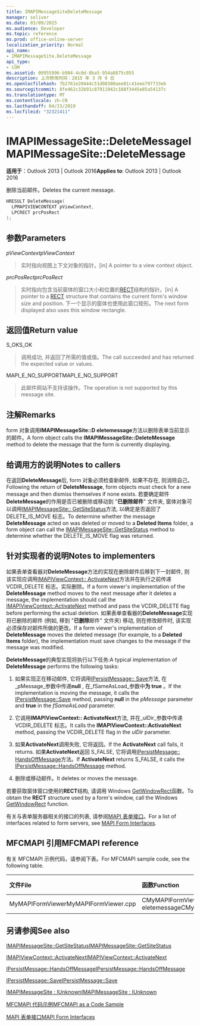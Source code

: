 ```yaml
---
title: IMAPIMessageSiteDeleteMessage
manager: soliver
ms.date: 03/09/2015
ms.audience: Developer
ms.topic: reference
ms.prod: office-online-server
localization_priority: Normal
api_name:
- IMAPIMessageSite.DeleteMessage
api_type:
- COM
ms.assetid: 09955996-b904-4c0d-8ba5-954a8875c055
description: 上次修改时间：2015 年 3 月 9 日
ms.openlocfilehash: 7b2761e20444c51d08380aee01c41eee797733eb
ms.sourcegitcommit: 8fe462c32b91c87911942c188f3445e85a54137c
ms.translationtype: MT
ms.contentlocale: zh-CN
ms.lasthandoff: 04/23/2019
ms.locfileid: "32321411"
---
```

# <a name="imapimessagesitedeletemessage"></a><span data-ttu-id="ef7e6-103">IMAPIMessageSite::DeleteMessage</span><span class="sxs-lookup"><span data-stu-id="ef7e6-103">IMAPIMessageSite::DeleteMessage</span></span>

  
  
<span data-ttu-id="ef7e6-104">**适用于**：Outlook 2013 | Outlook 2016</span><span class="sxs-lookup"><span data-stu-id="ef7e6-104">**Applies to**: Outlook 2013 | Outlook 2016</span></span> 
  
<span data-ttu-id="ef7e6-105">删除当前邮件。</span><span class="sxs-lookup"><span data-stu-id="ef7e6-105">Deletes the current message.</span></span>
  
```cpp
HRESULT DeleteMessage(
  LPMAPIVIEWCONTEXT pViewContext,
  LPCRECT prcPosRect
);
```

## <a name="parameters"></a><span data-ttu-id="ef7e6-106">参数</span><span class="sxs-lookup"><span data-stu-id="ef7e6-106">Parameters</span></span>

 <span data-ttu-id="ef7e6-107">_pViewContext_</span><span class="sxs-lookup"><span data-stu-id="ef7e6-107">_pViewContext_</span></span>
  
> <span data-ttu-id="ef7e6-108">实时指向视图上下文对象的指针。</span><span class="sxs-lookup"><span data-stu-id="ef7e6-108">[in] A pointer to a view context object.</span></span>
    
 <span data-ttu-id="ef7e6-109">_prcPosRect_</span><span class="sxs-lookup"><span data-stu-id="ef7e6-109">_prcPosRect_</span></span>
  
> <span data-ttu-id="ef7e6-110">实时指向包含当前窗体的窗口大小和位置的[RECT](https://msdn.microsoft.com/library/dd162897%28VS.85%29.aspx)结构的指针。</span><span class="sxs-lookup"><span data-stu-id="ef7e6-110">[in] A pointer to a [RECT](https://msdn.microsoft.com/library/dd162897%28VS.85%29.aspx) structure that contains the current form's window size and position.</span></span> <span data-ttu-id="ef7e6-111">下一个显示的窗体也使用此窗口矩形。</span><span class="sxs-lookup"><span data-stu-id="ef7e6-111">The next form displayed also uses this window rectangle.</span></span> 
    
## <a name="return-value"></a><span data-ttu-id="ef7e6-112">返回值</span><span class="sxs-lookup"><span data-stu-id="ef7e6-112">Return value</span></span>

<span data-ttu-id="ef7e6-113">S_OK</span><span class="sxs-lookup"><span data-stu-id="ef7e6-113">S_OK</span></span> 
  
> <span data-ttu-id="ef7e6-114">调用成功, 并返回了所需的值或值。</span><span class="sxs-lookup"><span data-stu-id="ef7e6-114">The call succeeded and has returned the expected value or values.</span></span>
    
<span data-ttu-id="ef7e6-115">MAPI_E_NO_SUPPORT</span><span class="sxs-lookup"><span data-stu-id="ef7e6-115">MAPI_E_NO_SUPPORT</span></span> 
  
> <span data-ttu-id="ef7e6-116">此邮件网站不支持该操作。</span><span class="sxs-lookup"><span data-stu-id="ef7e6-116">The operation is not supported by this message site.</span></span>
    
## <a name="remarks"></a><span data-ttu-id="ef7e6-117">注解</span><span class="sxs-lookup"><span data-stu-id="ef7e6-117">Remarks</span></span>

<span data-ttu-id="ef7e6-118">form 对象调用**IMAPIMessageSite::D eletemessage**方法以删除表单当前显示的邮件。</span><span class="sxs-lookup"><span data-stu-id="ef7e6-118">A form object calls the **IMAPIMessageSite::DeleteMessage** method to delete the message that the form is currently displaying.</span></span> 
  
## <a name="notes-to-callers"></a><span data-ttu-id="ef7e6-119">给调用方的说明</span><span class="sxs-lookup"><span data-stu-id="ef7e6-119">Notes to callers</span></span>

<span data-ttu-id="ef7e6-120">在返回**DeleteMessage**后, form 对象必须检查新邮件, 如果不存在, 则消除自己。</span><span class="sxs-lookup"><span data-stu-id="ef7e6-120">Following the return of **DeleteMessage**, form objects must check for a new message and then dismiss themselves if none exists.</span></span> <span data-ttu-id="ef7e6-121">若要确定邮件**DeleteMessage**的作用是否已被删除或移动到 "**已删除邮件**" 文件夹, 窗体对象可以调用[IMAPIMessageSite:: GetSiteStatus](imapimessagesite-getsitestatus.md)方法, 以确定是否返回了 DELETE_IS_MOVE 标志。</span><span class="sxs-lookup"><span data-stu-id="ef7e6-121">To determine whether the message **DeleteMessage** acted on was deleted or moved to a **Deleted Items** folder, a form object can call the [IMAPIMessageSite::GetSiteStatus](imapimessagesite-getsitestatus.md) method to determine whether the DELETE_IS_MOVE flag was returned.</span></span> 
  
## <a name="notes-to-implementers"></a><span data-ttu-id="ef7e6-122">针对实现者的说明</span><span class="sxs-lookup"><span data-stu-id="ef7e6-122">Notes to implementers</span></span>

<span data-ttu-id="ef7e6-123">如果表单查看器对**DeleteMessage**方法的实现在删除邮件后移到下一封邮件, 则该实现应调用[IMAPIViewContext:: ActivateNext](imapiviewcontext-activatenext.md)方法并在执行之前传递 VCDIR_DELETE 标志。实际删除。</span><span class="sxs-lookup"><span data-stu-id="ef7e6-123">If a form viewer's implementation of the **DeleteMessage** method moves to the next message after it deletes a message, the implementation should call the [IMAPIViewContext::ActivateNext](imapiviewcontext-activatenext.md) method and pass the VCDIR_DELETE flag before performing the actual deletion.</span></span> <span data-ttu-id="ef7e6-124">如果表单查看器的**DeleteMessage**实现将已删除的邮件 (例如, 移到 "**已删除**邮件" 文件夹) 移动, 则在修改邮件时, 该实现必须保存对邮件所做的更改。</span><span class="sxs-lookup"><span data-stu-id="ef7e6-124">If a form viewer's implementation of **DeleteMessage** moves the deleted message (for example, to a **Deleted Items** folder), the implementation must save changes to the message if the message was modified.</span></span> 
  
<span data-ttu-id="ef7e6-125">**DeleteMessage**的典型实现将执行以下任务:</span><span class="sxs-lookup"><span data-stu-id="ef7e6-125">A typical implementation of **DeleteMessage** performs the following tasks:</span></span> 
  
1. <span data-ttu-id="ef7e6-126">如果实现正在移动邮件, 它将调用[IPersistMessage:: Save](ipersistmessage-save.md)方法, 在_pMessage_参数中传递**null** , 在_fSameAsLoad_参数中**为 true** 。</span><span class="sxs-lookup"><span data-stu-id="ef7e6-126">If the implementation is moving the message, it calls the [IPersistMessage::Save](ipersistmessage-save.md) method, passing **null** in the  _pMessage_ parameter and **true** in the  _fSameAsLoad_ parameter.</span></span> 
    
2. <span data-ttu-id="ef7e6-127">它调用**IMAPIViewContext:: ActivateNext**方法, 并在_ulDir_参数中传递 VCDIR_DELETE 标志。</span><span class="sxs-lookup"><span data-stu-id="ef7e6-127">It calls the **IMAPIViewContext::ActivateNext** method, passing the VCDIR_DELETE flag in the  _ulDir_ parameter.</span></span> 
    
3. <span data-ttu-id="ef7e6-128">如果**ActivateNext**调用失败, 它将返回。</span><span class="sxs-lookup"><span data-stu-id="ef7e6-128">If the **ActivateNext** call fails, it returns.</span></span> <span data-ttu-id="ef7e6-129">如果**ActivateNext**返回 S_FALSE, 它将调用[IPersistMessage:: HandsOffMessage](ipersistmessage-handsoffmessage.md)方法。</span><span class="sxs-lookup"><span data-stu-id="ef7e6-129">If **ActivateNext** returns S_FALSE, it calls the [IPersistMessage::HandsOffMessage](ipersistmessage-handsoffmessage.md) method.</span></span> 
    
4. <span data-ttu-id="ef7e6-130">删除或移动邮件。</span><span class="sxs-lookup"><span data-stu-id="ef7e6-130">It deletes or moves the message.</span></span>
    
<span data-ttu-id="ef7e6-131">若要获取窗体窗口使用的**RECT**结构, 请调用 Windows [GetWindowRect](https://msdn.microsoft.com/library/ms633519)函数。</span><span class="sxs-lookup"><span data-stu-id="ef7e6-131">To obtain the **RECT** structure used by a form's window, call the Windows [GetWindowRect](https://msdn.microsoft.com/library/ms633519) function.</span></span> 
  
<span data-ttu-id="ef7e6-132">有关与表单服务器相关的接口的列表, 请参阅[MAPI 表单接口](mapi-form-interfaces.md)。</span><span class="sxs-lookup"><span data-stu-id="ef7e6-132">For a list of interfaces related to form servers, see [MAPI Form Interfaces](mapi-form-interfaces.md).</span></span>
  
## <a name="mfcmapi-reference"></a><span data-ttu-id="ef7e6-133">MFCMAPI 引用</span><span class="sxs-lookup"><span data-stu-id="ef7e6-133">MFCMAPI reference</span></span>

<span data-ttu-id="ef7e6-134">有关 MFCMAPI 示例代码，请参阅下表。</span><span class="sxs-lookup"><span data-stu-id="ef7e6-134">For MFCMAPI sample code, see the following table.</span></span>
  
|<span data-ttu-id="ef7e6-135">**文件**</span><span class="sxs-lookup"><span data-stu-id="ef7e6-135">**File**</span></span>|<span data-ttu-id="ef7e6-136">**函数**</span><span class="sxs-lookup"><span data-stu-id="ef7e6-136">**Function**</span></span>|<span data-ttu-id="ef7e6-137">**备注**</span><span class="sxs-lookup"><span data-stu-id="ef7e6-137">**Comment**</span></span>|
|:-----|:-----|:-----|
|<span data-ttu-id="ef7e6-138">MyMAPIFormViewer</span><span class="sxs-lookup"><span data-stu-id="ef7e6-138">MyMAPIFormViewer.cpp</span></span>  <br/> |<span data-ttu-id="ef7e6-139">CMyMAPIFormViewer::D eletemessage</span><span class="sxs-lookup"><span data-stu-id="ef7e6-139">CMyMAPIFormViewer::DeleteMessage</span></span>  <br/> |<span data-ttu-id="ef7e6-140">未实现。</span><span class="sxs-lookup"><span data-stu-id="ef7e6-140">Not implemented.</span></span>  <br/> |
   
## <a name="see-also"></a><span data-ttu-id="ef7e6-141">另请参阅</span><span class="sxs-lookup"><span data-stu-id="ef7e6-141">See also</span></span>



[<span data-ttu-id="ef7e6-142">IMAPIMessageSite::GetSiteStatus</span><span class="sxs-lookup"><span data-stu-id="ef7e6-142">IMAPIMessageSite::GetSiteStatus</span></span>](imapimessagesite-getsitestatus.md)
  
[<span data-ttu-id="ef7e6-143">IMAPIViewContext::ActivateNext</span><span class="sxs-lookup"><span data-stu-id="ef7e6-143">IMAPIViewContext::ActivateNext</span></span>](imapiviewcontext-activatenext.md)
  
[<span data-ttu-id="ef7e6-144">IPersistMessage::HandsOffMessage</span><span class="sxs-lookup"><span data-stu-id="ef7e6-144">IPersistMessage::HandsOffMessage</span></span>](ipersistmessage-handsoffmessage.md)
  
[<span data-ttu-id="ef7e6-145">IPersistMessage::Save</span><span class="sxs-lookup"><span data-stu-id="ef7e6-145">IPersistMessage::Save</span></span>](ipersistmessage-save.md)
  
[<span data-ttu-id="ef7e6-146">IMAPIMessageSite : IUnknown</span><span class="sxs-lookup"><span data-stu-id="ef7e6-146">IMAPIMessageSite : IUnknown</span></span>](imapimessagesiteiunknown.md)


[<span data-ttu-id="ef7e6-147">MFCMAPI 代码示例</span><span class="sxs-lookup"><span data-stu-id="ef7e6-147">MFCMAPI as a Code Sample</span></span>](mfcmapi-as-a-code-sample.md)
  
[<span data-ttu-id="ef7e6-148">MAPI 表单接口</span><span class="sxs-lookup"><span data-stu-id="ef7e6-148">MAPI Form Interfaces</span></span>](mapi-form-interfaces.md)

